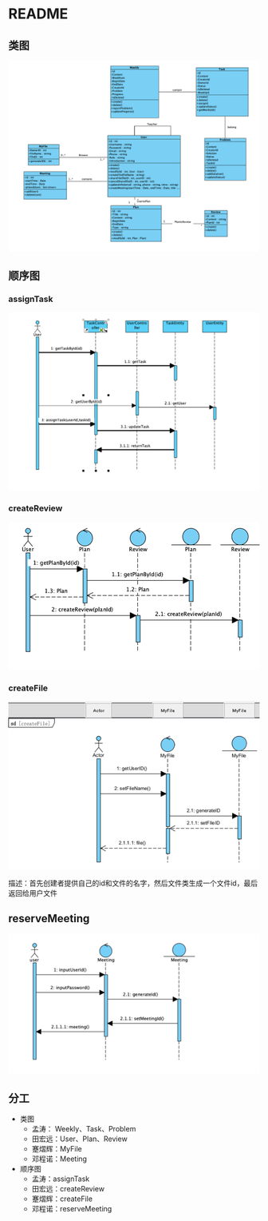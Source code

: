 # README

## 类图

![image-20211119115925439](README.assets/image-20211119115925439.png)

## 顺序图

### assignTask

![image-20211118102108951](README.assets/image-20211118102108951.png)

### createReview

![image-20211118145356629](README.assets/image-20211118145356629.png)

### createFile

![image-20211118154714091](README.assets/image-20211118154714091.png)

描述：首先创建者提供自己的id和文件的名字，然后文件类生成一个文件id，最后返回给用户文件

## reserveMeeting

![image-20211118183010999](README.assets/image-20211118183010999.png)



## 分工

* 类图
  * 孟涛： Weekly、Task、Problem
  * 田宏远：User、Plan、Review
  * 蹇熠辉：MyFile
  * 邓程诺：Meeting
* 顺序图
  * 孟涛：assignTask
  * 田宏远：createReview
  * 蹇熠辉：createFile
  * 邓程诺：reserveMeeting